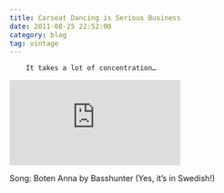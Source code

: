 ```yaml
---
title: Carseat Dancing is Serious Business
date: 2011-08-25 22:52:00
category: blog
tag: vintage
---
```

        It takes a lot of concentration…

<iframe frameborder="0" src="http://www.youtube.com/embed/JnvIPp9MmjM"></iframe>

Song: Boten Anna by Basshunter (Yes, it’s in Swedish!)